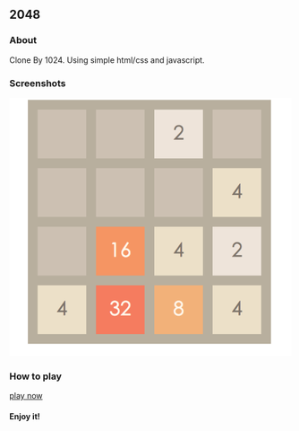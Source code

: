 ## 2048

### About

Clone By 1024. Using simple html/css and javascript.

### Screenshots

![](img/Screenshots.png)

### How to play

[play now]()

#### Enjoy it!
